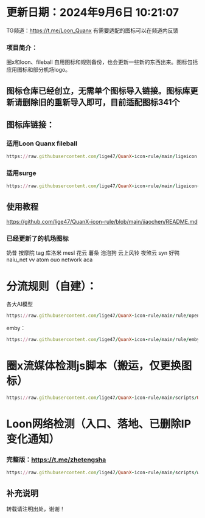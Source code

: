 # 更新日期：2024年9月6日 10:21:07
TG频道：https://t.me/Loon_Quanx   有需要适配的图标可以在频道内反馈
### 项目简介：
圈x和loon、fileball 自用图标和规则备份，也会更新一些新的东西出来。图标包括应用图标和部分机场logo。  
## 图标仓库已经创立，无需单个图标导入链接。图标库更新请删除旧的重新导入即可，目前适配图标341个  
## 图标库链接：
### 适用Loon Quanx fileball
```ruby
https://raw.githubusercontent.com/lige47/QuanX-icon-rule/main/ligeicon.json
```
### 适用surge
```ruby
https://raw.githubusercontent.com/lige47/QuanX-icon-rule/main/ligeicon-surge.json
```
## 使用教程
https://github.com/lige47/QuanX-icon-rule/blob/main/jiaochen/README.md
### 已经更新了的机场图标
奶昔 按摩院 tag 库洛米 mesl 花云 薯条 泡泡狗 云上风铃 夜煞云  syn 好鸭 naiu_net vv atom  ouo network  aca 
# 分流规则（自建）： 
各大AI模型
```ruby
https://raw.githubusercontent.com/lige47/QuanX-icon-rule/main/rule/openai.list
```
emby：  
```ruby
https://raw.githubusercontent.com/lige47/QuanX-icon-rule/main/rule/embytest.list
```  
# 圈x流媒体检测js脚本（搬运，仅更换图标）  
```ruby 
https://raw.githubusercontent.com/lige47/QuanX-icon-rule/main/scripts/UI-Action.json
```
# Loon网络检测（入口、落地、已删除IP变化通知） 
### 完整版：https://t.me/zhetengsha
```ruby 
https://raw.githubusercontent.com/lige47/QuanX-icon-rule/main/scripts/wangluoxinxi.plugin
```
## 补充说明
转载请注明出处，谢谢！
